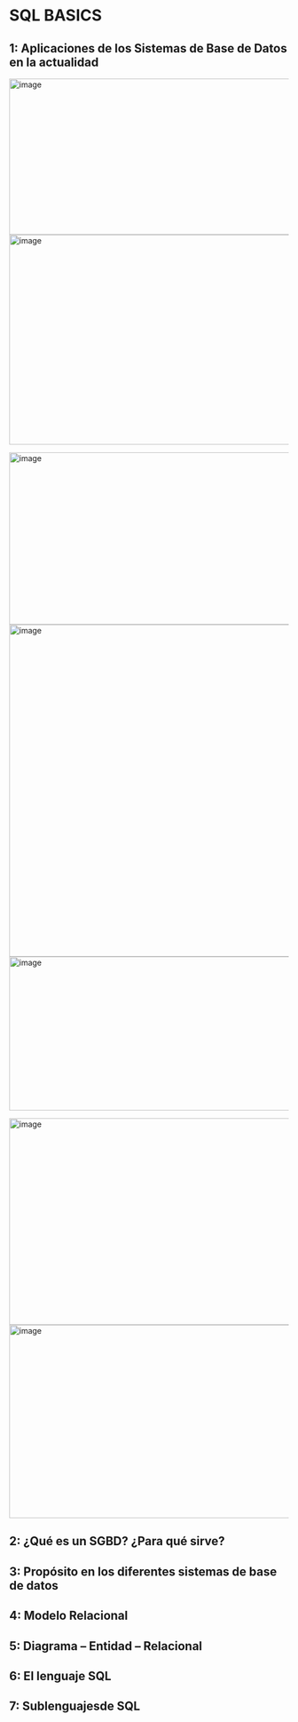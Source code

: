# SQL BASICS

## 1: Aplicaciones de los Sistemas de Base de Datos en la actualidad

<img width="566" height="281" alt="image" src="https://github.com/user-attachments/assets/af29ac69-ca3a-460c-99af-21421ba5e054" />    <img width="636" height="378" alt="image" src="https://github.com/user-attachments/assets/8132e994-aaa1-4504-b4d9-b33dec669bd0" />

<img width="586" height="310" alt="image" src="https://github.com/user-attachments/assets/1566328f-319e-4b27-a1c2-c8e986d4a8ab" />

<img width="1220" height="598" alt="image" src="https://github.com/user-attachments/assets/76ae3501-8df7-4b30-a948-777762605faa" />

<img width="932" height="277" alt="image" src="https://github.com/user-attachments/assets/bfbaf6df-2758-4b9b-b86b-f72a3378871a" />


<img width="592" height="372" alt="image" src="https://github.com/user-attachments/assets/1029d2fc-6616-4e6e-a5db-e598748fec50" />    <img width="541" height="348" alt="image" src="https://github.com/user-attachments/assets/effd383d-0c0c-4109-a864-c914e19d8d9f" />




## 2: ¿Qué es un SGBD? ¿Para qué sirve?

## 3: Propósito en los diferentes sistemas de base de datos

## 4: Modelo Relacional

## 5: Diagrama – Entidad – Relacional

## 6: El lenguaje SQL

## 7: Sublenguajesde SQL


